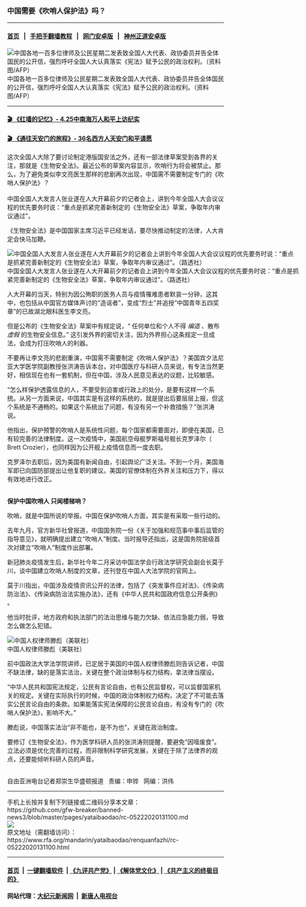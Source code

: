 ### 中国需要《吹哨人保护法》吗？
------------------------

#### [首页](https://github.com/gfw-breaker/banned-news3/blob/master/README.md) &nbsp;&nbsp;|&nbsp;&nbsp; [手把手翻墙教程](https://github.com/gfw-breaker/guides/wiki) &nbsp;&nbsp;|&nbsp;&nbsp; [网门安卓版](https://github.com/oGate2/oGate) &nbsp;&nbsp;|&nbsp;&nbsp; [神州正道安卓版](https://github.com/SzzdOgate/update) 



<div id="headerimg">
 <img alt="中国各地一百多位律师及公民星期二发表致全国人大代表、政协委员并告全体国民的公开信，强烈呼吁全国人大认真落实《宪法》赋予公民的政治权利。（资料图/AFP）" src="https://www.rfa.org/mandarin/yataibaodao/renquanfazhi/ql1-03102015104701.html/m0310-qlp-afp.jpg/@@images/869eaee1-7829-435f-ad48-1307ce656e39.jpeg" title="中国各地一百多位律师及公民星期二发表致全国人大代表、政协委员并告全体国民的公开信，强烈呼吁全国人大认真落实《宪法》赋予公民的政治权利。（资料图/AFP）"/>
 <div id="headerimgcontents">
  <div id="headerimgcaption">
   <span>
    中国各地一百多位律师及公民星期二发表致全国人大代表、政协委员并告全体国民的公开信，强烈呼吁全国人大认真落实《宪法》赋予公民的政治权利。（资料图/AFP）
   </span>
   <!-- zoomattribute -->
  </div>
  <!-- headerimgcaption -->
 </div>
 <!-- headerimagecontents -->
</div>

<hr/>


#### [ 🎬  《红墙的记忆》- 4.25中南海万人和平上访纪实](http://141.164.39.94:10000/videos/legend/425.html)

 #### [ 🎬  《通往天安门的旅程》- 36名西方人天安门和平请愿 ](http://141.164.39.94:10000/videos/legend/JTT.html)

<div id="storytext">
 <div>
  <div class="slot_header">
  </div>
 </div>
 <p>
  这次全国人大除了要讨论制定港版国安法之外，还有一部法律草案受到各界的关注，那就是《生物安全法》。最近公布的草案内容显示，吹哨行为将会被禁止。那么，为了避免类似李文亮医生那样的悲剧再次出现，中国需不需要制定专门的《吹哨人保护法》？
  <br/>
  <br/>
  中国全国人大发言人张业遂在人大开幕前夕的记者会上，讲到今年全国人大会议议程的优先要务时说：“重点是抓紧完善新制定的《生物安全法》草案，争取年内审议通过”。
 </p>
 <p>
  《生物安全法》是中国国家主席习近平已经发话，要尽快推动制定的法律，人大肯定会快马加鞭。
 </p>
 <p>
 </p>
 <p>
  <div class="image-inline captioned" style="width:680px;">
   <div style="width:680px;">
    <img alt="中国全国人大发言人张业遂在人大开幕前夕的记者会上讲到今年全国人大会议议程的优先要务时说：“重点是抓紧完善新制定的《生物安全法》草案，争取年内审议通过”。（路透社）" src="https://www.rfa.org/mandarin/yataibaodao/renquanfazhi/rc-05222020131100.html/gf2p1.jpg" title="中国全国人大发言人张业遂在人大开幕前夕的记者会上讲到今年全国人大会议议程的优先要务时说：“重点是抓紧完善新制定的《生物安全法》草案，争取年内审议通过”。（路透社）"/>
   </div>
   <div class="image-caption">
    <span style="width:680px;">
     中国全国人大发言人张业遂在人大开幕前夕的记者会上讲到今年全国人大会议议程的优先要务时说：“重点是抓紧完善新制定的《生物安全法》草案，争取年内审议通过”。（路透社）
    </span>
    <span class="copyright">
    </span>
   </div>
  </div>
 </p>
 <p>
 </p>
 <p>
  人大开幕的当天，特别为因公殉职的医务人员与疫情罹难患者默哀一分钟，这其中，也包括从中国官方媒体声讨的“造谣者”，变成“烈士”并追授“中国青年五四奖章”的已故湖北眼科医生李文亮。
 </p>
 <p>
  但是公布的《生物安全法》草案中有规定说，“ 任何单位和个人不得
  <i>
   编造
  </i>
  、散布
  <i>
   虚假
  </i>
  的生物安全信息。” 这引发外界的密切关注，因为外界担心这条规定一旦成法，会成为打压吹哨人的利器。
 </p>
 <p>
  不要再让李文亮的悲剧重演，中国需不需要制定《吹哨人保护法》？美国宾夕法尼亚大学医学院副教授张洪涛告诉本台，对中国医疗与科研人员来说，有专法当然更好，相信现在也有一套机制，但在中国，涉及人民意见表达的议题，比较敏感。
 </p>
 <p>
  “怎么样保护透露信息的人，不要受到迫害或行政上的处分，是要有这样一个系统。从另一方面来说，中国其实是有这样的系统的，就是提出后要层层上报，但这个系统是不通畅的。如果这个系统出了问题，有没有另一个补救措施？”张洪涛说。
 </p>
 <p>
  他指出，保护预警的吹哨人是系统性问题，每个国家都需要面对，即便在美国，已有较完善的法律制度。这一次疫情中，美国航空母舰罗斯福号舰长克罗泽尔（ Brett Crozier），也同样因为公开舰上疫情信息而一度去职。
 </p>
 <p>
  克罗泽尔去职后，因为美国有新闻自由，引起舆论广泛关注。不到一个月，美国海军即已向国防部提出让他复职的建议。美国的官僚体制在外界关注和压力下，得以有效地进行改正。
 </p>
 <p>
 </p>
 <p>
  <br/>
  <b>
   保护中国吹哨人 只闻楼梯响？
  </b>
 </p>
 <p>
  吹哨，就是中国所说的举报。中国在保护吹哨人方面，其实是有采取一些行动的。
 </p>
 <p>
  去年九月，官方新华社曾报道，中国国务院一份《关于加强和规范事中事后监管的指导意见》，就明确提出建立“吹哨人”制度。当时报导还指出，这是国务院层级首次对建立“吹哨人”制度作出部署。
 </p>
 <p>
  新冠肺炎疫情发生后，新华社今年二月采访中国法学会行政法学研究会副会长莫于川，谈中国建立吹哨人制度的文章，还刊登在中国人大法学院的官网上。
 </p>
 <p>
  莫于川指出，中国涉及疫情资讯公开的法律，包括了《突发事件应对法》、《传染病防治法》、《传染病防治法实施办法》，还有《中华人民共和国政府信息公开条例》 。
 </p>
 <p>
  他当时批评，地方政府和执法部门的法治思维与能力欠缺、依法应急能力弱，导致怎么做怎么犯错。
 </p>
 <p>
 </p>
 <p>
  <div class="image-inline captioned" style="width:680px;">
   <div style="width:680px;">
    <img alt="中国人权律师滕彪（美联社）" src="https://www.rfa.org/mandarin/yataibaodao/renquanfazhi/rc-05222020131100.html/rc0522z.jpg" title="中国人权律师滕彪（美联社）"/>
   </div>
   <div class="image-caption">
    <span style="width:680px;">
     中国人权律师滕彪（美联社）
    </span>
    <span class="copyright">
    </span>
   </div>
  </div>
 </p>
 <p>
 </p>
 <p>
  前中国政法大学法学院讲师，已定居于美国的中国人权律师滕彪则告诉记者，中国不缺法律，缺的是落实法治，关键在整个政治体制与权力结构，拿法律当摆设。
 </p>
 <p>
  “中华人民共和国宪法规定，公民有言论自由，也有公民监督权，可以监督国家机关的规定。关键在实际执行的时候，中国的政治体制权力结构，决定了不可能去落实公民言论自由的条款。如果能落实宪法保障的公民言论自由，有没有专门的《吹哨人保护法》，影响不大。”
 </p>
 <p>
  滕彪说，中国落实法治“非不能也，是不为也”，关键在政治制度。
 </p>
 <p>
  要修订《生物安全法》，作为医学科研人员的张洪涛则提醒，要避免“因噎废食”。立法必须是优化完善的过程，而非限制科学研究发展，关键在于除了法律界的观点，还要能倾听科研人员的声音。
 </p>
 <p>
  <br/>
  自由亚洲电台记者郑崇生华盛顿报道   责编：申铧   网编：洪伟
 </p>
</div>

<hr/>
手机上长按并复制下列链接或二维码分享本文章：<br/>
https://github.com/gfw-breaker/banned-news3/blob/master/pages/yataibaodao/rc-05222020131100.md <br/>
<a href='https://github.com/gfw-breaker/banned-news3/blob/master/pages/yataibaodao/rc-05222020131100.md'><img src='https://github.com/gfw-breaker/banned-news3/blob/master/pages/yataibaodao/rc-05222020131100.md.png'/></a> <br/>
原文地址（需翻墙访问）：https://www.rfa.org/mandarin/yataibaodao/renquanfazhi/rc-05222020131100.html


------------------------
#### [首页](https://github.com/gfw-breaker/banned-news3/blob/master/README.md) &nbsp;|&nbsp; [一键翻墙软件](https://github.com/gfw-breaker/nogfw/blob/master/README.md) &nbsp;| [《九评共产党》](https://github.com/gfw-breaker/9ping.md/blob/master/README.md#九评之一评共产党是什么) | [《解体党文化》](https://github.com/gfw-breaker/jtdwh.md/blob/master/README.md) | [《共产主义的终极目的》](https://github.com/gfw-breaker/gczydzjmd.md/blob/master/README.md)

#### 网站代理：[大纪元新闻网](http://167.172.10.89:10080/gb/) &nbsp;|&nbsp; [新唐人电视台](http://167.172.10.89:8808/gb/)


<img src='http://gfw-breaker.win/banned-news3/pages/yataibaodao/rc-05222020131100.md' width='0px' height='0px'/>